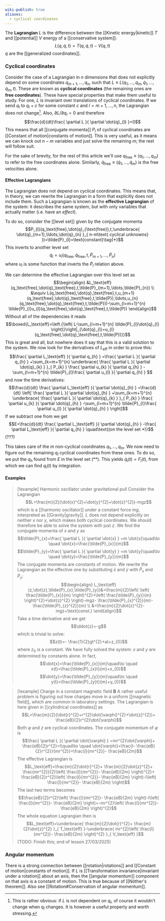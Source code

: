 ```yaml
---
wiki-publish: true
aliases:
  - cyclical coordinates
---
```

The **Lagrangian** $L$ is the difference between the [[Kinetic energy|kinetic]] $T$ and [[potential]] $V$ energy of a [[conservative system]]:
$$L(q,\dot{q},t)=T(q,\dot{q},t)-V(q,t)$$
$q$ are the [[generalized coordinates]].
### Cyclical coordinates
Consider the case of a Lagrangian in $n$ dimensions that does not explicitly depend on some coordinates $q_{m+1},\ldots,q_{n}$, such that $L\equiv L(q_{1},\ldots,q_{m},\dot{q}_{1},\ldots,\dot{q}_{m},t)$. These are known as **cyclical coordinates** (the remaining ones are **free coordinates**). These have special properties that make them useful to study. For one, $L$ is invariant over translations of cyclical coordinates. If we send $q_{l}$ to $q_{l}+c$ for some constant $c$ and $l=m+1,\ldots,n$, the Lagrangian does not change[^1].  Also, $\partial L/ \partial q_{l} =0$ and therefore
$$\frac{d}{dt}\frac{ \partial L }{ \partial \dot{q}_{l} }=0$$
This means that all [[conjugate momenta]] $P_{l}$ of cyclical coordinates are [[Constant of motion|constants of motion]]. This is very useful, as it means we can knock out $n-m$ variables and just solve the remaining $m$; the rest will follow suit.

For the sake of brevity, for the rest of this article we'll use $q_\text{free}\equiv(q_{1},\ldots,q_{m})$ to refer to the free coordinates alone. Similarly, $\dot{q}_\text{free}\equiv(\dot{q}_{1},\ldots,\dot{q}_{m})$ is the free velocities alone.
#### Effective Lagrangians
The Lagrangian does not depend on cyclical coordinates. This means that, in theory, we can rewrite the Lagrangian in a form that explicitly does not include them. Such a Lagrangian is known as the **effective Lagrangian** of the system: it describes the same system, but with only variables that actually matter (i.e. have an *effect*).

To do so, consider the [[level set]] given by the conjugate momenta
$$P_{l}(q_\text{free},\dot{q}_{\text{free}},t,\underbrace{ \dot{q}_{m+1},\ldots,\dot{q}_{n} }_{ n-m\text{ cyclical unknowns} })=\tilde{P}_{l}=\text{constant}\tag{*}$$
This inverts to another level set
$$\dot{q}_{l}=u_{l}(q_\text{free},\dot{q}_\text{free},t,\tilde{P}_{m+1},\ldots,\tilde{P}_{n})\tag{**}$$
where $u_{l}$ is some function that inverts the $\tilde{P}_{l}$ relation above.

We can determine the effective Lagrangian over this level set as
$$\begin{align}
&L_\text{eff}(q_\text{free},\dot{q}_\text{free},t,\tilde{P}_{m+1},\ldots,\tilde{P}_{n}) \\
&\equiv L(q_\text{free},\dot{q}_\text{free},t,u_{m+1}(q_\text{free},\dot{q}_\text{free},t,\tilde{P}),\ldots,u_{n}(q_\text{free},\dot{q}_\text{free},t,\tilde{P}))-\sum_{l=m+1}^{n} \tilde{P}_{l}u_{l}(q_\text{free},\dot{q}_\text{free},t,\tilde{P})
\end{align}$$
Without all of the dependencies it reads
$$\boxed{L_\text{eff}=\left.{\left( L-\sum_{l=m+1}^{n} \tilde{P}_{l}\dot{q}_{l} \right)}\right|_{\dot{q}_{l}=u_{l}(q_\text{free},\dot{q}_\text{free},t,\tilde{P})}}$$
This is great and all, but nowhere does it say that this is a valid solution to the system. We now look for the derivatives of $L_\text{eff}$ in order to prove this:
$$\frac{ \partial L_\text{eff} }{ \partial q_{h} } =\frac{ \partial L }{ \partial q_{h} } +\sum_{k=m+1}^{n} \underbrace{ \frac{ \partial L }{ \partial \dot{q}_{k} } }_{ P_{k} } \frac{ \partial u_{k} }{ \partial q_{h} } -\sum_{l=m+1}^{n} \tilde{P}_{l}\frac{ \partial u_{l} }{ \partial q_{h} } $$
and now the time derivatives:
$$\frac{d}{dt} \frac{ \partial L_\text{eff} }{ \partial \dot{q}_{h} } =\frac{d}{dt} \left[ \frac{ \partial L }{ \partial \dot{q}_{h} }  +\sum_{k=m+1}^{n} \underbrace{ \frac{ \partial L }{ \partial \dot{q}_{k} } }_{ P_{k} } \frac{ \partial u_{k} }{ \partial \dot{q}_{h} } -\sum_{l=m+1}^{n} \tilde{P}_{l}\frac{ \partial u_{l} }{ \partial \dot{q}_{h} } \right]$$
If we subtract one from we get
$$E=\frac{d}{dt} \frac{ \partial L_\text{eff} }{ \partial \dot{q}_{h} } -\frac{ \partial L_\text{eff} }{ \partial q_{h} } \quad\text{(on the level set *)}$$
(???)

This takes care of the $m$ non-cyclical coordinates $q_{1},\ldots,q_{m}$. We now need to figure out the remaining $q_{l}$ cyclical coordinates from these ones. To do so, we put the $q_{h}$ found from $E$ in the level set $(**)$. This yields $\dot{q}_{l}(t)=F_{l}(t)$, from which we can find $q_{l}(t)$ by integration.
#### Examples
> [!example] Harmonic oscillator under gravitational pull
 > Consider the Lagrangian
> $$L=\frac{m}{2}(\dot{x}^{2}+\dot{y}^{2}+\dot{z}^{2})-mgz$$
> which is a [[harmonic oscillator]] under a constant force $mg$, interpreted as [[Gravity|gravity]]. $L$ does not depend explicitly on neither $x$ nor $y$, which makes both cyclical coordinates. We should therefore be able to solve the system with just $z$. We find the conjugate momenta of $x$ and $y$ as
> $$\tilde{P}_{x}=\frac{ \partial L }{ \partial \dot{x} } =m \dot{x}\quad\to \quad \dot{x}=\frac{\tilde{P}_{x}}{m}$$
> $$\tilde{P}_{y}=\frac{ \partial L }{ \partial \dot{y} } =m \dot{y}\quad\to \quad \dot{y}=\frac{\tilde{P}_{y}}{m}$$
> The conjugate momenta are constants of motion. We rewrite the Lagrangian as the effective one by substituting $\dot{x}$ and $\dot{y}$ with $\tilde{P}_{x}$ and $\tilde{P}_{y}$:
> $$\begin{align}
> L_\text{eff}(z,\dot{z},\tilde{P}_{x},\tilde{P}_{y})&=\frac{m}{2}\left( \left( \frac{\tilde{P}_{x}}{m} \right)^{2}+\left( \frac{\tilde{P}_{y}}{m} \right)^{2}+\dot{z}^{2} \right)-mgz- \frac{\tilde{P}_{x}^{2}}{m}- \frac{\tilde{P}_{z}^{2}}{m} \\
> &=\frac{m}{2}\dot{z}^{2}-mgz+\text{const.}
> \end{align}$$
> Take a time derivative and we get
> $$\ddot{z}=-g$$
> which is trivial to solve:
> $$z(t)=- \frac{1}{2}gt^{2}+at+z_{0}$$
> where $z_{0}$ is a constant. We have fully solved the system: $x$ and $y$ are determined by constants alone. In fact,
> $$\dot{x}=\frac{\tilde{P}_{x}}{m}\quad\to \quad x(t)=\frac{\tilde{P}_{x}t}{m}+x_{0}$$
> $$\dot{y}=\frac{\tilde{P}_{y}}{m}\quad\to \quad y(t)=\frac{\tilde{P}_{y}t}{m}+y_{0}$$

> [!example] Charge in a constant magnetic field $\mathbf{B}$
> A rather useful problem is figuring out how charges move in a uniform [[magnetic field]], which are common in laboratory settings. The Lagrangian is here given in [[cylindrical coordinates]] as
> $$L=\frac{m}{2}(\dot{r}^{2}+r^{2}\dot{\varphi}^{2}+\dot{z}^{2})+ \frac{eB}{2}r^{2}\dot{\varphi}$$
> Both $\varphi$ and $z$ are cyclical coordinates. The conjugate momentum of $\varphi$ is
> $$\frac{ \partial L }{ \partial \dot{\varphi} } =mr^{2}\dot{\varphi}+ \frac{eB}{2}r^{2}=l\quad\to \quad \dot{\varphi}=\frac{l- \frac{eB}{2}r^{2}}{mr^{2}}=\frac{l}{mr^{2}}- \frac{eB}{2m}$$
> The effective Lagrangian is
> $$L_\text{eff}=\frac{m}{2}\dot{r}^{2}+ \frac{m}{2}\dot{z}^{2}+ \frac{mr^{2}}{2}\left( \frac{l}{mr^{2}}- \frac{eB}{2m} \right)^{2}+ \frac{eB}{2}r^{2}\left( \frac{l}{mr^{2}}- \frac{eB}{2m} \right)-l\left( \frac{l}{mr^{2}}- \frac{eB}{2m} \right)$$
> The last two terms becomes
> $$\frac{eB}{2}r^{2}\left( \frac{l}{mr^{2}}- \frac{eB}{2m} \right)-l\left( \frac{l}{mr^{2}}- \frac{eB}{2m} \right)=-mr^{2}\left( \frac{l}{mr^{2}}- \frac{eB}{2m} \right)^{2}$$
> The whole equation Lagrangian then is
> $$L_\text{eff}=\underbrace{ \frac{m}{2}\dot{r}^{2}+ \frac{m}{2}\dot{z}^{2} }_{ T_\text{eff} }-\underbrace{ mr^{2}\left( \frac{l}{mr^{2}}- \frac{eB}{2m} \right)^{2} }_{ V_\text{eff} }$$
> (TODO: Finish this; end of lesson 27/03/2025)

### Angular momentum
There is a strong connection between [[rotation|rotations]] and [[Constant of motion|constants of motion]]. If $L$ is [[Transformation invariance|invariant under a rotation]] about an axis, then the [[angular momentum]] component on that axis is a constant of motion. This is true because of [[Nöther's theorem]]. Also see [[Rotation#Conservation of angular momentum]].

[^1]: This is rather obvious: if $L$ is not dependent on $q_{l}$, of course it wouldn't change when $q_{l}$ changes. It is however a useful property and worth stressing.

